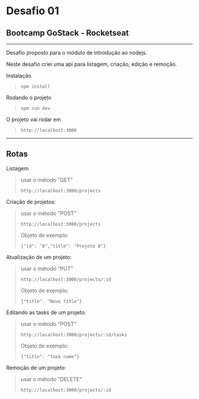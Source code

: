 # Desafio 01

## Bootcamp GoStack - Rocketseat

---

Desafio proposto para o módulo de introdução ao nodejs.

Neste desafio criei uma api para listagem, criação, edição e remoção.

Instalação

> `npm install`

Rodando o projeto

> `npm run dev`

O projeto vai rodar em

> `http://localhost:3000`

---

## Rotas

Listagem

> usar o método "GET"
>
> `http://localhost:3000/projects`

Criação de projetos:

> usar o método "POST"
>
> `http://localhost:3000/projects`
>
> Objeto de exemplo:
>
> `{"id": "8","title": "Projeto 8"}`

Atualização de um projeto:

> usar o método "PUT"
>
> `http://localhost:3000/projects/:id`
>
> Objeto de exemplo:
>
> `{"title": "Novo title"}`

Editando as tasks de um projeto:

> usar o método "POST"
>
> `http://localhost:3000/projects/:id/tasks`
>
> Objeto de exemplo:
>
> `{"title": "task name"}`

Remoção de um projeto:

> usar o método "DELETE"
>
> `http://localhost:3000/projects/:id`
